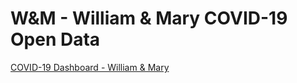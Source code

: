 # W&M - William & Mary COVID-19 Open Data

[COVID-19 Dashboard - William & Mary](https://www.wm.edu/about/administration/emergency/current_issues/coronavirus/dashboard/index.php)  